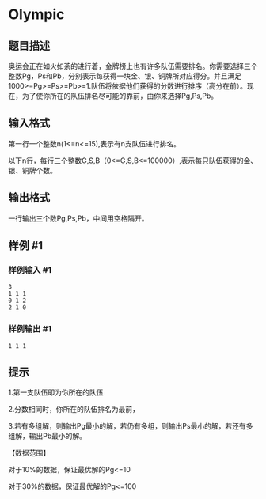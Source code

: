 # Olympic

## 题目描述

奥运会正在如火如荼的进行着，金牌榜上也有许多队伍需要排名。你需要选择三个整数Pg，Ps和Pb，分别表示每获得一块金、银、铜牌所对应得分。并且满足1000>=Pg>=Ps>=Pb>=1.队伍将依据他们获得的分数进行排序（高分在前）。现在，为了使你所在的队伍排名尽可能的靠前，由你来选择Pg,Ps,Pb。


## 输入格式

第一行一个整数n(1<=n<=15),表示有n支队伍进行排名。

以下n行，每行三个整数G,S,B（0<=G,S,B<=100000）,表示每只队伍获得的金、银、铜牌个数。


## 输出格式

一行输出三个数Pg,Ps,Pb，中间用空格隔开。


## 样例 #1

### 样例输入 #1
```
3
1 1 1
0 1 2
2 1 0
```

### 样例输出 #1

```
1 1 1
```

## 提示

1.第一支队伍即为你所在的队伍

2.分数相同时，你所在的队伍排名为最前，

3.若有多组解，则输出Pg最小的解，若仍有多组，则输出Ps最小的解，若还有多组解，输出Pb最小的解。


【数据范围】

对于10%的数据，保证最优解的Pg<=10

对于30%的数据，保证最优解的Pg<=100

